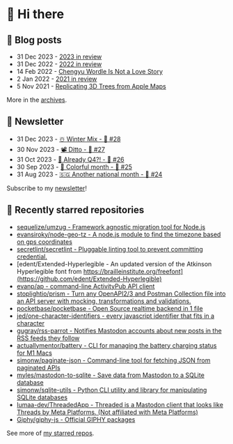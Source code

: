 # 👋 Hi there

## 📝 Blog posts

<!-- feed start -->
- 31 Dec 2023 - [2023 in review](https://cheeaun.com/blog/2023/12/2023-in-review/)
- 31 Dec 2022 - [2022 in review](https://cheeaun.com/blog/2022/12/2022-in-review/)
- 14 Feb 2022 - [Chengyu Wordle Is Not a Love Story](https://cheeaun.com/blog/2022/02/chengyu-wordle-is-not-a-love-story/)
- 2 Jan 2022 - [2021 in review](https://cheeaun.com/blog/2022/01/2021-in-review/)
- 5 Nov 2021 - [Replicating 3D Trees from Apple Maps](https://cheeaun.com/blog/2021/11/replicating-3d-trees-apple-maps/)
<!-- feed end -->

More in the [archives](https://cheeaun.com/blog/archives/).

## 📰 Newsletter

<!-- newsletter start -->
- 31 Dec 2023 - [☃️ Winter Mix - 🥫 #28](https://cheeaun.substack.com/p/winter-mix-28)
- 30 Nov 2023 - [📽️ Ditto - 🥫 #27](https://cheeaun.substack.com/p/ditto-27)
- 31 Oct 2023 - [🫣 Already Q4?! - 🥫 #26](https://cheeaun.substack.com/p/already-q4-26)
- 30 Sep 2023 - [🎨 Colorful month - 🥫 #25](https://cheeaun.substack.com/p/colorful-month-25)
- 31 Aug 2023 - [🇸🇬 Another national month - 🥫 #24](https://cheeaun.substack.com/p/another-national-month-24)
<!-- newsletter end -->

Subscribe to my [newsletter](https://cheeaun.substack.com/)!

## 🌟 Recently starred repositories

<!-- starred repos start -->
- [sequelize/umzug - Framework agnostic migration tool for Node.js](https://github.com/sequelize/umzug)
- [evansiroky/node-geo-tz - A node.js module to find the timezone based on gps coordinates](https://github.com/evansiroky/node-geo-tz)
- [secretlint/secretlint - Pluggable linting tool to prevent committing credential.](https://github.com/secretlint/secretlint)
- [edent/Extended-Hyperlegible - An updated version of the Atkinson Hyperlegible font from https://brailleinstitute.org/freefont](https://github.com/edent/Extended-Hyperlegible)
- [evanp/ap - command-line ActivityPub API client](https://github.com/evanp/ap)
- [stoplightio/prism - Turn any OpenAPI2/3 and Postman Collection file into an API server with mocking, transformations and validations.](https://github.com/stoplightio/prism)
- [pocketbase/pocketbase - Open Source realtime backend in 1 file](https://github.com/pocketbase/pocketbase)
- [jed/one-character-identifiers - every javascript identifier that fits in a character](https://github.com/jed/one-character-identifiers)
- [gugray/rss-parrot - Notifies Mastodon accounts about new posts in the RSS feeds they follow](https://github.com/gugray/rss-parrot)
- [actuallymentor/battery - CLI for managing the battery charging status for M1 Macs](https://github.com/actuallymentor/battery)
- [simonw/paginate-json - Command-line tool for fetching JSON from paginated APIs](https://github.com/simonw/paginate-json)
- [myles/mastodon-to-sqlite - Save data from Mastodon to a SQLite database](https://github.com/myles/mastodon-to-sqlite)
- [simonw/sqlite-utils - Python CLI utility and library for manipulating SQLite databases](https://github.com/simonw/sqlite-utils)
- [lumaa-dev/ThreadedApp - Threaded is a Mastodon client that looks like Threads by Meta Platforms. (Not affiliated with Meta Platforms)](https://github.com/lumaa-dev/ThreadedApp)
- [Giphy/giphy-js - Official GIPHY packages](https://github.com/Giphy/giphy-js)
<!-- starred repos end -->

See more of [my starred repos](https://github.com/stars/cheeaun/).
